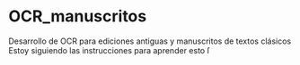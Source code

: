 # OCR_manuscritos
Desarrollo de OCR para ediciones antiguas y manuscritos de textos clásicos
Estoy siguiendo las instrucciones para aprender esto ſ
